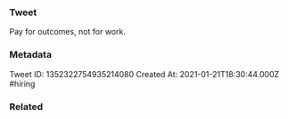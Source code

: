 ### Tweet
Pay for outcomes, not for work.

### Metadata
Tweet ID: 1352322754935214080
Created At: 2021-01-21T18:30:44.000Z
#hiring 

### Related

